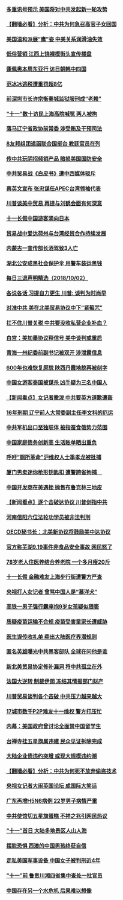 #### [多重讯号预示 美国将对中共发起新一轮攻势](../pages/nsc413/n10757318.md) 

#### [【翻墙必看】分析：中共为何急召高官子女回国](../pages/nsc413/n10757369.md) 

#### [美国温和派展“鹰”姿 中美关系润滑油失效](../pages/nsc413/n10758343.md) 

#### [低俗营销 江西上饶裸模街头宣传楼盘](../pages/nsc413/n10758217.md) 

#### [蓬佩奥本周东亚行 访日朝韩中四国](../pages/nsc413/n10757819.md) 

#### [范冰冰逃税遭重罚超8亿](../pages/nsc413/n10757356.md) 

#### [前深圳市长许宗衡秦城监狱服刑成“老赖”](../pages/nsc413/n10757541.md) 

#### [“十一”数十访民上海高院喊冤 两人被拘](../pages/nsc413/n10757715.md) 

#### [落马辽宁省政协前常委 涉受贿及干预司法](../pages/nsc413/n10757640.md) 

#### [8友邦组团递函联合国挺台 教廷官员在列](../pages/nsc413/n10757682.md) 

#### [传中共玩阴招倾销产品 暗损美国国防安全](../pages/nsc413/n10757648.md) 

#### [中共贸易战《白皮书》遭中西媒体驳斥](../pages/nsc413/n10753901.md) 

#### [蔡英文宣布 张忠谋任APEC台湾领袖代表](../pages/nsc413/n10757410.md) 

#### [川普谈美中贸易 再提与刘鹤会面有何深意](../pages/nsc413/n10756539.md) 

#### [十一长假中国游客涌向日本](../pages/nsc413/n10757453.md) 

#### [贸易战中爱达荷州与台湾经贸合作持续发展](../pages/nsc413/n10757300.md) 

#### [内蒙古一宣传部长酒驾致3人亡](../pages/nsc413/n10757295.md) 

#### [湖北公安成黑社会保护伞 用警车装运黑钱](../pages/nsc413/n10757013.md) 

#### [每日三退声明精选（2018/10/02）](../pages/nsc413/n10757366.md) 

#### [各说各话 习提自力更生 川普: 谈判为时尚早](../pages/nsc413/n10756701.md) 

#### [对准中共 美在北美贸易协议中下“紧箍咒”](../pages/nsc413/n10756876.md) 

#### [扛不住川普关税 中共要没收私营企业补血？](../pages/nsc413/n10756837.md) 

#### [白宫：美加墨协议释信号 美中谈判或重启](../pages/nsc413/n10756858.md) 

#### [青海一州纪委前副书记被双开 涉泄露信息](../pages/nsc413/n10755923.md) 

#### [600年也难恢复原貌 陕西丹霞地貌再被刻字](../pages/nsc413/n10756748.md) 

#### [中国女游客泰国被谋杀 凶手疑为三名中国人](../pages/nsc413/n10756664.md) 

#### [【新闻看点】女记者撒泼 中共要英方道歉遭轰](../pages/nsc413/n10756404.md) 

#### [16年刑期 辽宁前人大常委副主任李文科的厄运](../pages/nsc413/n10755807.md) 

#### [中共军机出口至独联体 被指蚕食俄势力范围](../pages/nsc413/n10756471.md) 

#### [中国家庭债务创新高 生活账单晒出重负](../pages/nsc413/n10756548.md) 

#### [呼吁“厕所革命”沪维权人士季孝龙被批捕](../pages/nsc413/n10756599.md) 

#### [厦门男卖迷你枪形钥匙扣 遭警跨省拘捕　](../pages/nsc413/n10756575.md) 

#### [中国开发商在美遇挫 抛售布鲁克林三地皮](../pages/nsc413/n10756541.md) 

#### [【新闻看点】逐个击破达协议 川普剑指中共](../pages/nsc413/n10756217.md) 

#### [河南信阳六位法轮功学员被非法判刑](../pages/nsc413/n10756477.md) 

#### [OECD秘书长：北美新协议将鼓励美中达协议](../pages/nsc413/n10756498.md) 

#### [官方称芜湖9.19事件非食品安全事故 网民怒了](../pages/nsc413/n10756396.md) 

#### [78岁老人住医养结合养老院 一个多月瘦20斤](../pages/nsc413/n10756429.md) 

#### [十一长假 金融难友上海步行街遭警方严查](../pages/nsc413/n10756080.md) 

#### [央视打人女记者 曾骂中国人是“慕洋犬”](../pages/nsc413/n10756246.md) 

#### [高铁一男子强行霸座抱9岁女孩疑似猥亵](../pages/nsc413/n10756096.md) 

#### [质疑疫苗运输不合规 疫苗受害童家长遭威胁](../pages/nsc413/n10754809.md) 

#### [医生误传收礼单 牵出大陆医疗界潜规则](../pages/nsc413/n10756273.md) 

#### [匿名英雄曝光中共黑客部队 全球在问他是谁](../pages/nsc413/n10756365.md) 

#### [新北美贸易协定修补漏洞 将中共孤立在外](../pages/nsc413/n10756251.md) 

#### [法国大逆转 制裁伊朗 冻结其情报部门财产](../pages/nsc413/n10756287.md) 

#### [川普贸易谈判各个击破 中共压力越来越大](../pages/nsc413/n10756206.md) 

#### [17城市数千P2P难友十一维权 警方打压忙](../pages/nsc413/n10756348.md) 

#### [内幕：美国政府曾讨论全面禁中国留学生](../pages/nsc413/n10756116.md) 

#### [台禅寺挂五星旗属违建 民众见证拆除完成](../pages/nsc413/n10755611.md) 

#### [大陆企业债违约突增 或现大规模违约潮](../pages/nsc413/n10755456.md) 

#### [【翻墙必看】分析：中共为何死不放弃偷盗技术](../pages/nsc413/n10754922.md) 

#### [央视女记者大闹英国论坛 成国际大笑话](../pages/nsc413/n10755839.md) 

#### [广东再增H5N6病例 22岁男子病情严重](../pages/nsc413/n10755658.md) 

#### [中共使馆切五星旗蛋糕 不祥之兆引网民热议](../pages/nsc413/n10755790.md) 

#### [“十一”首日 大陆多地景区人山人海](../pages/nsc413/n10755444.md) 

#### [摆脱恐惧 西澳的中国男孩终获自信](../pages/nsc413/n10748393.md) 

#### [走私美国军事设备 中国女子被判刑近4年](../pages/nsc413/n10755437.md) 

#### [“十一”前 鲁贵川湘四省集中查处一批官员](../pages/nsc413/n10755373.md) 

#### [中国存在另一个水危机 后果难以想像](../pages/nsc413/n10755454.md) 


